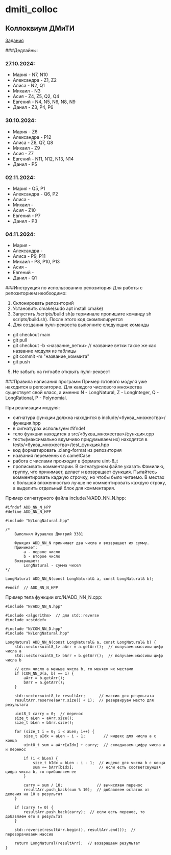 # dmiti_colloc
## Коллоквиум ДМиТИ

[Задания](https://docs.google.com/document/d/1Dv_6AIhxg_3ezu6VMcEnMpyfRzgym9l8PmE4ULGfjgM/edit?tab=t.0)

###Дедлайны:

### 27.10.2024:
+ Мария - N7, N10
+ Александра - Z1, Z2
+ Алиса - N2, Q1
+ Михаил - N3
+ Асия - Z4, Z5, Q2, Q4
+ Евгений - N4, N5, N6, N8, N9
+ Данил - Z3, P4, P6

### 30.10.2024:
* Мария - Z6
* Александра - P12
* Алиса - Z8, Q7, Q8
* Михаил - Z9
* Асия - Z7
* Евгений - N11, N12, N13, N14
* Данил - P5

### 02.11.2024:
* Мария - Q5, P1
* Александра - Q6, P2
* Алиса - 
* Михаил - 
* Асия - Z10
* Евгений - P7
* Данил - P3

### 04.11.2024:
* Мария - 
* Александра - 
* Алиса - P9, P11
* Михаил - P8, P10, P13
* Асия - 
* Евгений - 
* Данил - Q1


###Инструкция по использованию репозитория
Для работы с репозиторием необходимо:
1. Склонировать репозиторий
2. Установить cmake(sudo apt install cmake)
3. Запустить /scripts/build sh(в терминале пропишите команду sh scripts/build.sh). После этого код скомпилируется
4. Для создания пулл-реквеста выполните следующие команды
+ git checkout main
+ git pull
+ git checkout -b <название_ветки> // название ветки такое же как название модуля из таблицы
+ git commit -m "название_коммита"
+ git push
5. Не забыть на гитхабе открыть пулл-реквест


###Правила написания программ
Пример готового модуля уже находится в репозиторие.
Для каждого числового множества существует свой класс, а именно N - LongNatural, Z - LongInteger, Q - LongRational, P - Polynomial.

При реализации модуля:
- сигнатура функции должна находится в include/<буква_множества>/функция.hpp
- в сигнатурах используем #ifndef
- тело функции находится в src/<буква_множества>/функция.cpp
- тесты(максимально вдумчиво придумываем их) находятся в tests/<буква_множества>/test_функция.hpp
- код форматировать .clang-format из репозитория
- названия переменных в camelCase
- работа с числами проиходит в формате uint-8_t
- прописывать комментарии. В сигнатурном файле указать Фамилию, группу, что принимает, делает и возвращает функция. Пытайтесь комментировать каджую строчку, но чтобы было читаемо. В местах с большой вложенностью лучше не комментировать каждую строку, а выделить отдельный блок для комментария.

Пример сигнатурного файла include/N/ADD_NN_N.hpp: 
```
#ifndef ADD_NN_N_HPP
#define ADD_NN_N_HPP

#include "N/LongNatural.hpp"

/*
    Выполнил Журавлев Дмитрий 3381

    Функция ADD_NN_N принимает два числа и возвращает их сумму.
    Принимает:
        a - первое число
        b - второе число
    Возвращает:
        LongNatural - сумма чисел
*/

LongNatural ADD_NN_N(const LongNatural& a, const LongNatural& b);

#endif  // ADD_NN_N_HPP
```
Пример тела функции src/N/ADD_NN_N.cpp:
```
#include "N/ADD_NN_N.hpp"

#include <algorithm>  // для std::reverse
#include <cstddef>

#include "N/COM_NN_D.hpp"
#include "N/LongNatural.hpp"

LongNatural ADD_NN_N(const LongNatural& a, const LongNatural& b) {
    std::vector<uint8_t> aArr = a.getArr();  // получаем массивы цифр числа а
    std::vector<uint8_t> bArr = b.getArr();  // получаем массивы цифр числа b

    // если число а меньше числа b, то меняем их местами
    if (COM_NN_D(a, b) == 1) {
        aArr = b.getArr();
        bArr = a.getArr();
    }

    std::vector<uint8_t> resultArr;      // массив для результата
    resultArr.reserve(aArr.size() + 1);  // резервируем место для результата

    uint8_t carry = 0;  // перенос
    size_t aLen = aArr.size();
    size_t bLen = bArr.size();

    for (size_t i = 0; i < aLen; i++) {
        size_t aIdx = aLen - i - 1;        // индекс для числа а с конца
        uint8_t sum = aArr[aIdx] + carry;  // складываем цифру числа а и перенос

        if (i < bLen) {
            size_t bIdx = bLen - i - 1;  // индекс для числа b с конца
            sum += bArr[bIdx];           // если есть соответсвующая цифра числа b, то прибавляем ее
        }

        carry = sum / 10;               // вычисляем перенос
        resultArr.push_back(sum % 10);  // добавляем остаток от деления на 10 в результат
    }

    if (carry != 0) {
        resultArr.push_back(carry);  // если есть перенос, то добавляем его в результат
    }

    std::reverse(resultArr.begin(), resultArr.end());  // переворачиваем массив

    return LongNatural(resultArr);  // возвращаем результат
}
```
